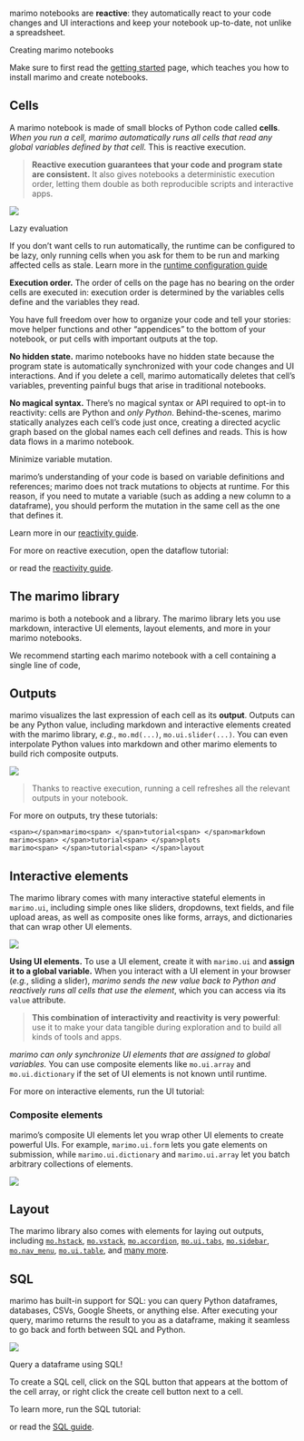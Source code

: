 marimo notebooks are **reactive**: they automatically react to your code changes and UI interactions and keep your notebook up-to-date, not unlike a spreadsheet.

Creating marimo notebooks

Make sure to first read the [getting started](https://docs.marimo.io/getting_started/index.html) page, which teaches you how to install marimo and create notebooks.

## Cells

A marimo notebook is made of small blocks of Python code called **cells**. _When you run a cell, marimo automatically runs all cells that read any global variables defined by that cell._ This is reactive execution.

> **Reactive execution guarantees that your code and program state are consistent.** It also gives notebooks a deterministic execution order, letting them double as both reproducible scripts and interactive apps.

![](https://docs.marimo.io/_static/reactive.gif)

Lazy evaluation

If you don’t want cells to run automatically, the runtime can be configured to be lazy, only running cells when you ask for them to be run and marking affected cells as stale. Learn more in the [runtime configuration guide](https://docs.marimo.io/guides/configuration/runtime_configuration.html)

**Execution order.** The order of cells on the page has no bearing on the order cells are executed in: execution order is determined by the variables cells define and the variables they read.

You have full freedom over how to organize your code and tell your stories: move helper functions and other “appendices” to the bottom of your notebook, or put cells with important outputs at the top.

**No hidden state.** marimo notebooks have no hidden state because the program state is automatically synchronized with your code changes and UI interactions. And if you delete a cell, marimo automatically deletes that cell’s variables, preventing painful bugs that arise in traditional notebooks.

**No magical syntax.** There’s no magical syntax or API required to opt-in to reactivity: cells are Python and _only Python_. Behind-the-scenes, marimo statically analyzes each cell’s code just once, creating a directed acyclic graph based on the global names each cell defines and reads. This is how data flows in a marimo notebook.

Minimize variable mutation.

marimo’s understanding of your code is based on variable definitions and references; marimo does not track mutations to objects at runtime. For this reason, if you need to mutate a variable (such as adding a new column to a dataframe), you should perform the mutation in the same cell as the one that defines it.

Learn more in our [reactivity guide](https://docs.marimo.io/guides/reactivity.html#reactivity-mutations).

For more on reactive execution, open the dataflow tutorial:

or read the [reactivity guide](https://docs.marimo.io/guides/reactivity.html).

## The marimo library

marimo is both a notebook and a library. The marimo library lets you use markdown, interactive UI elements, layout elements, and more in your marimo notebooks.

We recommend starting each marimo notebook with a cell containing a single line of code,

## Outputs

marimo visualizes the last expression of each cell as its **output**. Outputs can be any Python value, including markdown and interactive elements created with the marimo library, _e.g._, `mo.md(...)`, `mo.ui.slider(...)`. You can even interpolate Python values into markdown and other marimo elements to build rich composite outputs.

![](https://docs.marimo.io/_static/outputs.gif)

> Thanks to reactive execution, running a cell refreshes all the relevant outputs in your notebook.

For more on outputs, try these tutorials:

```
<span></span>marimo<span> </span>tutorial<span> </span>markdown
marimo<span> </span>tutorial<span> </span>plots
marimo<span> </span>tutorial<span> </span>layout
```

## Interactive elements

The marimo library comes with many interactive stateful elements in `marimo.ui`, including simple ones like sliders, dropdowns, text fields, and file upload areas, as well as composite ones like forms, arrays, and dictionaries that can wrap other UI elements.

![](https://docs.marimo.io/_static/readme-ui.gif)

**Using UI elements.** To use a UI element, create it with `marimo.ui` and **assign it to a global variable.** When you interact with a UI element in your browser (_e.g._, sliding a slider), _marimo sends the new value back to Python and reactively runs all cells that use the element_, which you can access via its `value` attribute.

> **This combination of interactivity and reactivity is very powerful**: use it to make your data tangible during exploration and to build all kinds of tools and apps.

_marimo can only synchronize UI elements that are assigned to global variables._ You can use composite elements like `mo.ui.array` and `mo.ui.dictionary` if the set of UI elements is not known until runtime.

For more on interactive elements, run the UI tutorial:

### Composite elements

marimo’s composite UI elements let you wrap other UI elements to create powerful UIs. For example, `marimo.ui.form` lets you gate elements on submission, while `marimo.ui.dictionary` and `marimo.ui.array` let you batch arbitrary collections of elements.

![](https://docs.marimo.io/_static/readme-ui-form.gif)

## Layout

The marimo library also comes with elements for laying out outputs, including [`mo.hstack`](https://docs.marimo.io/api/layouts/stacks.html#marimo.hstack "marimo.hstack"), [`mo.vstack`](https://docs.marimo.io/api/layouts/stacks.html#marimo.vstack "marimo.vstack"), [`mo.accordion`](https://docs.marimo.io/api/layouts/accordion.html#marimo.accordion "marimo.accordion"), [`mo.ui.tabs`](https://docs.marimo.io/api/inputs/tabs.html#marimo.ui.tabs "marimo.ui.tabs"), [`mo.sidebar`](https://docs.marimo.io/api/layouts/sidebar.html#marimo.sidebar "marimo.sidebar"), [`mo.nav_menu`](https://docs.marimo.io/api/inputs/nav_menu.html#marimo.nav_menu "marimo.nav_menu"), [`mo.ui.table`](https://docs.marimo.io/api/inputs/table.html#marimo.ui.table "marimo.ui.table"), and [many more](https://docs.marimo.io/api/layouts/index.html).

## SQL

marimo has built-in support for SQL: you can query Python dataframes, databases, CSVs, Google Sheets, or anything else. After executing your query, marimo returns the result to you as a dataframe, making it seamless to go back and forth between SQL and Python.

![](https://docs.marimo.io/_static/docs-sql-df.png)

Query a dataframe using SQL!

To create a SQL cell, click on the SQL button that appears at the bottom of the cell array, or right click the create cell button next to a cell.

To learn more, run the SQL tutorial:

or read the [SQL guide](https://docs.marimo.io/guides/sql.html).